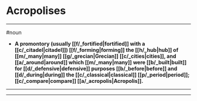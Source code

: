 # Acropolises
---
#noun
- **A promontory (usually [[f/_fortified|fortified]] with a [[c/_citadel|citadel]]) [[f/_forming|forming]] the [[h/_hub|hub]] of [[m/_many|many]] [[g/_grecian|Grecian]] [[c/_cities|cities]], and [[a/_around|around]] which [[m/_many|many]] were [[b/_built|built]] for [[d/_defensive|defensive]] purposes [[b/_before|before]] and [[d/_during|during]] the [[c/_classical|classical]] [[p/_period|period]]; [[c/_compare|compare]] [[a/_acropolis|Acropolis]].**
---
---
